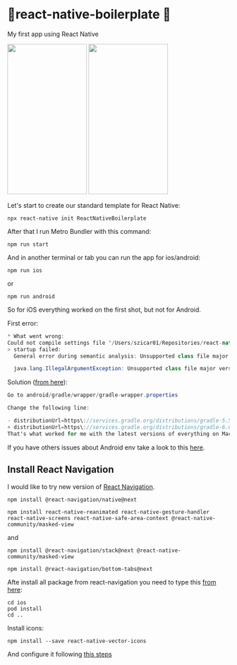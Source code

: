 # 🚀react-native-boilerplate 🚀
My first app using React Native

<img src="https://github.com/ziosa/react-native-boilerplate/blob/master/react-native-ios-gif.gif" width="180" height="340" /> <img src="https://github.com/ziosa/react-native-boilerplate/blob/master/react-native-android-gif.gif" width="180" height="340" />



Let's start to create our standard template for React Native:

```
npx react-native init ReactNativeBoilerplate
```

After that I run Metro Bundler with this command:

```
npm run start
```


And in another terminal or tab you can run the app for ios/android:

```
npm run ios
```

or

```
npm run android
```


So for iOS everything worked on the first shot, but not for Android.


First error:

```java
* What went wrong:
Could not compile settings file '/Users/szicar01/Repositories/react-native-boilerplate/android/settings.gradle'.
> startup failed:
  General error during semantic analysis: Unsupported class file major version 57

  java.lang.IllegalArgumentException: Unsupported class file major version 57
```

Solution ([from here](https://github.com/facebook/react-native/issues/26625#issuecomment-560030421z)):

```java
Go to android/gradle/wrapper/gradle-wrapper.properties

Change the following line:

- distributionUrl=https\://services.gradle.org/distributions/gradle-5.5-all.zip
+ distributionUrl=https\://services.gradle.org/distributions/gradle-6.0.1-all.zip
That's what worked for me with the latest versions of everything on MacOS
```

If you have others issues about Android env take a look to this [here](https://facebook.github.io/react-native/docs/getting-started.html#android-development-environment).


## Install React Navigation

I would like to try new version of [React Navigation](https://reactnavigation.org/docs/en/next/getting-started.html).

```
npm install @react-navigation/native@next
```

```
npm install react-native-reanimated react-native-gesture-handler react-native-screens react-native-safe-area-context @react-native-community/masked-view
```

and 

```
npm install @react-navigation/stack@next @react-native-community/masked-view
```

```
npm install @react-navigation/bottom-tabs@next
```

Afte install all package from react-navigation you need to type this [from here](https://reactnavigation.org/docs/en/next/getting-started.html):

```
cd ios
pod install
cd ..
```

Install icons:

```
npm install --save react-native-vector-icons
```

And configure it following [this steps](https://github.com/oblador/react-native-vector-icons#installation) 
